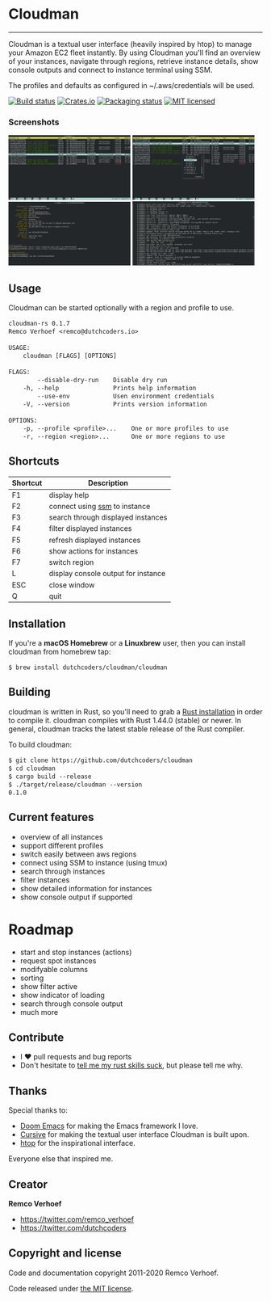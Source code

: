 # Cloudman
----------
Cloudman is a textual user interface (heavily inspired by htop) to manage your Amazon EC2 fleet instantly. By using Cloudman you'll find an overview of your instances, navigate through regions, retrieve instance details, show console outputs and connect to instance terminal using SSM.

The profiles and defaults as configured in ~/.aws/credentials will be used. 

[![Build status](https://api.travis-ci.org/dutchcoders/cloudman.svg?branch=master&status=passed)](https://travis-ci.org/github/dutchcoders/cloudman)
[![Crates.io](https://img.shields.io/crates/v/cloudman.svg)](https://crates.io/crates/cloudman)
[![Packaging status](https://repology.org/badge/tiny-repos/cloudman.svg)](https://repology.org/project/cloudman/badges)
[![MIT licensed](https://img.shields.io/badge/license-MIT-blue.svg)](./LICENSE)

### Screenshots
<div>
<img src="screenshots/instances.png" width="48%" title="instances overview" />
<img src="screenshots/change_region.png" width="48%" title="change aws region" />
<img src="screenshots/details.png" width="48%" title="detail information for instance" />
<img src="screenshots/console.png" width="48%" title="console output for instance" />
</div>

## Usage
Cloudman can be started optionally with a region and profile to use. 

```
cloudman-rs 0.1.7
Remco Verhoef <remco@dutchcoders.io>

USAGE:
    cloudman [FLAGS] [OPTIONS]

FLAGS:
        --disable-dry-run    Disable dry run
    -h, --help               Prints help information
        --use-env            Usen environment credentials
    -V, --version            Prints version information

OPTIONS:
    -p, --profile <profile>...    One or more profiles to use
    -r, --region <region>...      One or more regions to use
```

## Shortcuts

| Shortcut  | Description |
| ------------- | ------------- |
| F1 | display help |
| F2 | connect using [ssm](https://docs.aws.amazon.com/AWSEC2/latest/UserGuide/session-manager.html) to instance |
| F3 | search through displayed instances |
| F4 | filter displayed instances |
| F5 | refresh displayed instances |
| F6 | show actions for instances |
| F7 | switch region |
| L  | display console output for instance |
| ESC  | close window |
| Q  | quit |

## Installation

If you're a **macOS Homebrew** or a **Linuxbrew** user, then you can install
cloudman from homebrew tap:

```
$ brew install dutchcoders/cloudman/cloudman
```

## Building
cloudman is written in Rust, so you'll need to grab a
[Rust installation](https://www.rust-lang.org/) in order to compile it.
cloudman compiles with Rust 1.44.0 (stable) or newer. In general, cloudman tracks
the latest stable release of the Rust compiler.

To build cloudman:

```
$ git clone https://github.com/dutchcoders/cloudman
$ cd cloudman
$ cargo build --release
$ ./target/release/cloudman --version
0.1.0
```

## Current features
* overview of all instances
* support different profiles
* switch easily between aws regions
* connect using SSM to instance (using tmux)
* search through instances
* filter instances
* show detailed information for instances
* show console output if supported

# Roadmap
* start and stop instances (actions)
* request spot instances
* modifyable columns
* sorting
* show filter active
* show indicator of loading
* search through console output
* much more

## Contribute

+ I :heart: pull requests and bug reports
+ Don't hesitate to [tell me my rust skills suck](https://github.com/dutchcoders/cloudman/issues/new), but please tell me why.

## Thanks

Special thanks to:

* [Doom Emacs](https://github.com/hlissner/doom-emacs) for making the Emacs framework I love.
* [Cursive](https://github.com/gyscos/cursive/) for making the textual user interface Cloudman is built upon.
* [htop](https://github.com/hishamhm/htop) for the inspirational interface.

Everyone else that inspired me.

## Creator

**Remco Verhoef**

- <https://twitter.com/remco_verhoef>
- <https://twitter.com/dutchcoders>


## Copyright and license

Code and documentation copyright 2011-2020 Remco Verhoef.

Code released under [the MIT license](LICENSE).
